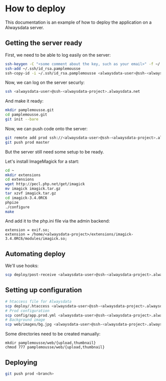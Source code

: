 # How to deploy

This documentation is an example of how to deploy the application on a Alwaysdata server.

## Getting the server ready

First, we need to be able to log easily on the server:

```bash
ssh-keygen -C "<some comment about the key, such as your email>" -f ~/.ssh/id_rsa.pamplemousse
ssh-add ~/.ssh/id_rsa.pamplemousse
ssh-copy-id -i ~/.ssh/id_rsa.pamplemousse <alwaysdata-user>@ssh-<alwaysdata-project>.alwaysdata.net
```

Now, we can log on the server securly:

```bash
ssh <alwaysdata-user>@ssh-<alwaysdata-project>.alwaysdata.net
```

And make it ready:

```bash
mkdir pamplemousse.git
cd pamplemousse.git
git init --bare
```

Now, we can push code onto the server:

```bash
git remote add prod ssh://<alwaysdata-user>@ssh-<alwaysdata-project>.alwaysdata.net:/home/<alwaysdata-user>/pamplemousse.git
git push prod master
```

But the server still need some setup to be ready.

Let's install ImageMagick for a start:

```bash
cd ~
mkdir extensions
cd extensions
wget http://pecl.php.net/get/imagick
mv imagick imagick.tar.gz
tar xzvf imagick.tar.gz
cd imagick-3.4.0RC6
phpize
./configure
make
```

And add it to the php.ini file via the admin backend:

```
extension = exif.so;
extension = /home/<alwaysdata-project>/extensions/imagick-3.4.0RC6/modules/imagick.so;
```

## Automating deploy

We'll use hooks:

```bash
scp deploy/post-receive <alwaysdata-user>@ssh-<alwaysdata-project>.alwaysdata.net:/home/<alwaysdata-project>/pamplemousse.git/hooks/
```

## Setting up configuration

```bash
# htaccess file for Alwaysdata
scp deploy/.htaccess <alwaysdata-user>@ssh-<alwaysdata-project>.alwaysdata.net:/home/<alwaysdata-project>/pamplemousse/web/.htaccess
# Prod configuration
scp config/app.prod.yml <alwaysdata-user>@ssh-<alwaysdata-project>.alwaysdata.net:/home/<alwaysdata-project>/pamplemousse/config/app.yml
# Background image
scp web/images/bg.jpg <alwaysdata-user>@ssh-<alwaysdata-project>.alwaysdata.net:/home/<alwaysdata-project>/pamplemousse/web/images/bg.jpg
```

Some directories need to be created manually:
```
mkdir pamplemousse/web/{upload,thumbnail}
chmod 777 pamplemousse/web/{upload,thumbnail}
```

## Deploying

```bash
git push prod <branch>
```

